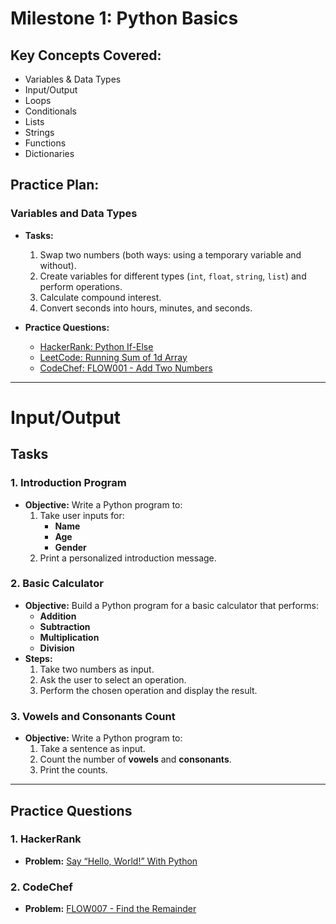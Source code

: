 # Milestone 1: Python Basics

## Key Concepts Covered:
- Variables & Data Types
- Input/Output
- Loops
- Conditionals
- Lists
- Strings
- Functions
- Dictionaries

## Practice Plan:

### Variables and Data Types
- **Tasks:**
  1. Swap two numbers (both ways: using a temporary variable and without).
  2. Create variables for different types (`int`, `float`, `string`, `list`) and perform operations.
  3. Calculate compound interest.
  4. Convert seconds into hours, minutes, and seconds.

- **Practice Questions:**
  - [HackerRank: Python If-Else](https://www.hackerrank.com/challenges/py-if-else/problem)
  - [LeetCode: Running Sum of 1d Array](https://leetcode.com/problems/running-sum-of-1d-array)
  - [CodeChef: FLOW001 - Add Two Numbers](https://www.codechef.com/problems/FLOW001)

---

# Input/Output

## Tasks

### 1. Introduction Program
- **Objective:** Write a Python program to:
  1. Take user inputs for:
     - **Name**
     - **Age**
     - **Gender**
  2. Print a personalized introduction message.

### 2. Basic Calculator
- **Objective:** Build a Python program for a basic calculator that performs:
  - **Addition**
  - **Subtraction**
  - **Multiplication**
  - **Division**
- **Steps:**
  1. Take two numbers as input.
  2. Ask the user to select an operation.
  3. Perform the chosen operation and display the result.

### 3. Vowels and Consonants Count
- **Objective:** Write a Python program to:
  1. Take a sentence as input.
  2. Count the number of **vowels** and **consonants**.
  3. Print the counts.

---

## Practice Questions

### 1. HackerRank
- **Problem:** [Say “Hello, World!” With Python](https://www.hackerrank.com/challenges/py-hello-world/problem)

### 2. CodeChef
- **Problem:** [FLOW007 - Find the Remainder](https://www.codechef.com/viewsolution/1122629090)
